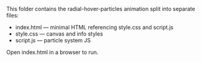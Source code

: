 This folder contains the radial-hover-particles animation split into separate files:
- index.html — minimal HTML referencing style.css and script.js
- style.css — canvas and info styles
- script.js — particle system JS

Open index.html in a browser to run.